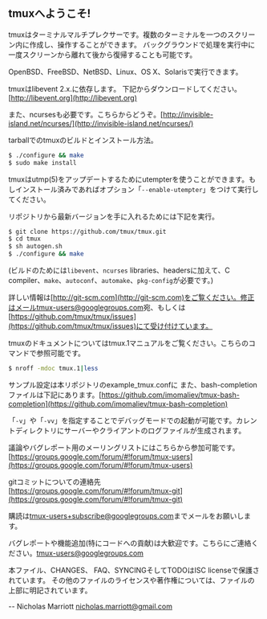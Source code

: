 ## tmuxへようこそ!

tmuxはターミナルマルチプレクサーです。複数のターミナルを一つのスクリーン内に作成し、操作することができます。
バックグラウンドで処理を実行中に一度スクリーンから離れて後から復帰することも可能です。

OpenBSD、FreeBSD、NetBSD、Linux、OS X、Solarisで実行できます。

tmuxはlibevent 2.x.に依存します。 下記からダウンロードしてください。[http://libevent.org](http://libevent.org)

また、ncursesも必要です。こちらからどうぞ。[http://invisible-island.net/ncurses/](http://invisible-island.net/ncurses/)

tarballでのtmuxのビルドとインストール方法。

```bash
$ ./configure && make
$ sudo make install
```

tmuxはutmp(5)をアップデートするためにutempterを使うことができます。もしインストール済みであればオプション「`--enable-utempter`」をつけて実行してください。

リポジトリから最新バージョンを手に入れるためには下記を実行。

```bash
$ git clone https://github.com/tmux/tmux.git
$ cd tmux
$ sh autogen.sh
$ ./configure && make
```

(ビルドのためには`libevent`、`ncurses` libraries、headersに加えて、C compiler、`make`、`autoconf`、`automake`、`pkg-config`が必要です。)

詳しい情報は[http://git-scm.com](http://git-scm.com)をご覧ください。修正はメール<tmux-users@googlegroups.com>宛、もしくは[https://github.com/tmux/tmux/issues](https://github.com/tmux/tmux/issues)にて受け付けています。

tmuxのドキュメントについてはtmux.1マニュアルをご覧ください。こちらのコマンドで参照可能です。

```bash
$ nroff -mdoc tmux.1|less
```

サンプル設定は本リポジトリのexample_tmux.confに
また、bash-completionファイルは下記にあります。[https://github.com/imomaliev/tmux-bash-completion](https://github.com/imomaliev/tmux-bash-completion)

「`-v`」や「`-vv`」を指定することでデバッグモードでの起動が可能です。カレントディレクトリにサーバーやクライアントのログファイルが生成されます。

議論やバグレポート用のメーリングリストにはこちらから参加可能です。[https://groups.google.com/forum/#!forum/tmux-users](https://groups.google.com/forum/#!forum/tmux-users)

gitコミットについての連絡先 [https://groups.google.com/forum/#!forum/tmux-git](https://groups.google.com/forum/#!forum/tmux-git)

購読は<tmux-users+subscribe@googlegroups.com>までメールをお願いします。

バグレポートや機能追加(特にコードへの貢献)は大歓迎です。こちらにご連絡ください。<tmux-users@googlegroups.com>

本ファイル、CHANGES、 FAQ、SYNCINGそしてTODOはISC licenseで保護されています。
その他のファイルのライセンスや著作権については、ファイルの上部に明記されています。

-- Nicholas Marriott <nicholas.marriott@gmail.com>
